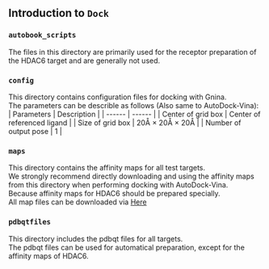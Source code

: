 ## Introduction to `Dock`

### `autobook_scripts`
The files in this directory are primarily used for the receptor preparation of the HDAC6 target and are generally not used.

### `config`
This directory contains configuration files for docking with Gnina.  
The parameters can be describle as follows (Also same to AutoDock-Vina):  
| Parameters | Description |
| ------ | ------ |
| Center of grid box | Center of referenced ligand |
| Size of grid box | 20Å × 20Å × 20Å |
| Number of output pose | 1 |  


### `maps`
This directory contains the affinity maps for all test targets.  
We strongly recommend directly downloading and using the affinity maps from this directory when performing docking with AutoDock-Vina.  
Because affinity maps for HDAC6 should be prepared specially.  
All map files can be downloaded via [Here](todo)

### `pdbqtfiles`
This directory includes the pdbqt files for all targets.  
The pdbqt files can be used for automatical preparation, except for the affinity maps of HDAC6.